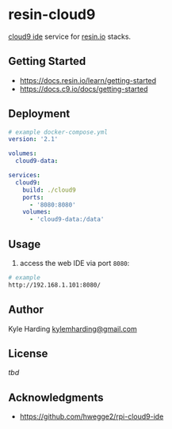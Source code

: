 # resin-cloud9

[cloud9 ide](c9.io) service for [resin.io](https://resin.io/) stacks.

## Getting Started

* https://docs.resin.io/learn/getting-started
* https://docs.c9.io/docs/getting-started

## Deployment

```yaml
# example docker-compose.yml
version: '2.1'

volumes:
  cloud9-data:

services:
  cloud9:
    build: ./cloud9
    ports:
      - '8080:8080'
    volumes:
      - 'cloud9-data:/data'
```

## Usage

1. access the web IDE via port `8080`:
```bash
# example
http://192.168.1.101:8080/
```

## Author

Kyle Harding <kylemharding@gmail.com>

## License

_tbd_

## Acknowledgments

* https://github.com/hwegge2/rpi-cloud9-ide

